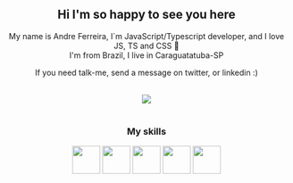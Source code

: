 <div align="center">
    <h2>Hi I'm so happy to see you here</h1>
    <p>
        My name is Andre Ferreira, I`m JavaScript/Typescript developer, and I love JS, TS and CSS 💛<br>
        I'm from Brazil, I live in Caraguatatuba-SP
    </p>
    <p>
        If you need talk-me, send a message on twitter, or linkedin :)
    </p>
    <br/>
    <a href="https://twitter.com/andre_2l2" target="_blank">
        <img src="https://img.shields.io/twitter/follow/andre_2l2?style=social" target="_blank">
    </a>
</div>
<br>
<div align="center">
    <h3>My skills</h1>
</dev>
<dev align="center">
    <img src="https://upload.wikimedia.org/wikipedia/commons/thumb/9/99/Unofficial_JavaScript_logo_2.svg/260px-Unofficial_JavaScript_logo_2.svg.png" width="50px">
    <img src="https://upload.wikimedia.org/wikipedia/commons/thumb/4/4c/Typescript_logo_2020.svg/300px-Typescript_logo_2020.svg.png" width="50px">
    <img src="https://wp-and-react.com/wp-content/uploads/2017/05/react-2.png" width="50px">
    <img src="https://external-content.duckduckgo.com/iu/?u=https%3A%2F%2Fimg.icons8.com%2Fplasticine%2F2x%2Fbash.png&f=1&nofb=1" width="50px">
    <img src="https://external-content.duckduckgo.com/iu/?u=https%3A%2F%2Fcdn0.iconfinder.com%2Fdata%2Ficons%2Flong-shadow-web-icons%2F512%2Fnodejs-512.png&f=1&nofb=1" width="50px">
</dev>
